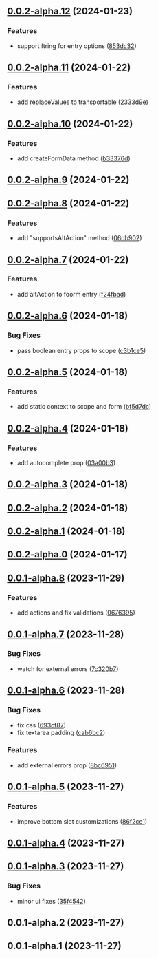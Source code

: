 ## [0.0.2-alpha.12](https://github.com/foormjs/foormjs/compare/v0.0.2-alpha.11...v0.0.2-alpha.12) (2024-01-23)


### Features

* support ftring for entry options ([853dc32](https://github.com/foormjs/foormjs/commit/853dc324f4128b3a06c162d81d0c15069f8a3d66))



## [0.0.2-alpha.11](https://github.com/foormjs/foormjs/compare/v0.0.2-alpha.10...v0.0.2-alpha.11) (2024-01-22)


### Features

* add replaceValues to transportable ([2333d9e](https://github.com/foormjs/foormjs/commit/2333d9e8fe0a64def922882e98dcdc96ab728777))



## [0.0.2-alpha.10](https://github.com/foormjs/foormjs/compare/v0.0.2-alpha.9...v0.0.2-alpha.10) (2024-01-22)


### Features

* add createFormData method ([b33376d](https://github.com/foormjs/foormjs/commit/b33376d074a1645e00503af4caa3fff44b0c4aa6))



## [0.0.2-alpha.9](https://github.com/foormjs/foormjs/compare/v0.0.2-alpha.8...v0.0.2-alpha.9) (2024-01-22)



## [0.0.2-alpha.8](https://github.com/foormjs/foormjs/compare/v0.0.2-alpha.7...v0.0.2-alpha.8) (2024-01-22)


### Features

* add "supportsAltAction" method ([06db902](https://github.com/foormjs/foormjs/commit/06db90221a0267b566a804217e7648255f6fd8b8))



## [0.0.2-alpha.7](https://github.com/foormjs/foormjs/compare/v0.0.2-alpha.6...v0.0.2-alpha.7) (2024-01-22)


### Features

* add altAction to foorm entry ([f24fbad](https://github.com/foormjs/foormjs/commit/f24fbad2ec7642ec136cb8e61c4436c3a962dab8))



## [0.0.2-alpha.6](https://github.com/foormjs/foormjs/compare/v0.0.2-alpha.5...v0.0.2-alpha.6) (2024-01-18)


### Bug Fixes

* pass boolean entry props to scope ([c3b1ce5](https://github.com/foormjs/foormjs/commit/c3b1ce53d7e987a4aecb1732069170a12bcd1ef7))



## [0.0.2-alpha.5](https://github.com/foormjs/foormjs/compare/v0.0.2-alpha.4...v0.0.2-alpha.5) (2024-01-18)


### Features

* add static context to scope and form ([bf5d7dc](https://github.com/foormjs/foormjs/commit/bf5d7dc83c68d3d736a35613d6ab7d9896bdd4dc))



## [0.0.2-alpha.4](https://github.com/foormjs/foormjs/compare/v0.0.2-alpha.3...v0.0.2-alpha.4) (2024-01-18)


### Features

* add autocomplete prop ([03a00b3](https://github.com/foormjs/foormjs/commit/03a00b3b9e7f24654640915377986a46d5397d26))



## [0.0.2-alpha.3](https://github.com/foormjs/foormjs/compare/v0.0.2-alpha.2...v0.0.2-alpha.3) (2024-01-18)



## [0.0.2-alpha.2](https://github.com/foormjs/foormjs/compare/v0.0.2-alpha.1...v0.0.2-alpha.2) (2024-01-18)



## [0.0.2-alpha.1](https://github.com/foormjs/foormjs/compare/v0.0.2-alpha.0...v0.0.2-alpha.1) (2024-01-18)



## [0.0.2-alpha.0](https://github.com/foormjs/foormjs/compare/v0.0.1-alpha.8...v0.0.2-alpha.0) (2024-01-17)



## [0.0.1-alpha.8](https://github.com/foormjs/foormjs/compare/v0.0.1-alpha.7...v0.0.1-alpha.8) (2023-11-29)


### Features

* add actions and fix validations ([0676395](https://github.com/foormjs/foormjs/commit/0676395fe94ce080d40fcf0d6d922d648389c408))



## [0.0.1-alpha.7](https://github.com/foormjs/foormjs/compare/v0.0.1-alpha.6...v0.0.1-alpha.7) (2023-11-28)


### Bug Fixes

* watch for external errors ([7c320b7](https://github.com/foormjs/foormjs/commit/7c320b7efff2fcfa77fc67e635e43e7d9007a75d))



## [0.0.1-alpha.6](https://github.com/foormjs/foormjs/compare/v0.0.1-alpha.5...v0.0.1-alpha.6) (2023-11-28)


### Bug Fixes

* fix css ([693cf87](https://github.com/foormjs/foormjs/commit/693cf878c5ed24a34c3b3b120a418ceda1ec1ab8))
* fix textarea padding ([cab6bc2](https://github.com/foormjs/foormjs/commit/cab6bc2b686ac223e25fccbef4c60d1acc99ebe5))


### Features

* add external errors prop ([8bc6951](https://github.com/foormjs/foormjs/commit/8bc6951cda4df857430f7d0f08e81ef2df3e53ef))



## [0.0.1-alpha.5](https://github.com/foormjs/foormjs/compare/v0.0.1-alpha.4...v0.0.1-alpha.5) (2023-11-27)


### Features

* improve bottom slot customizations ([86f2ce1](https://github.com/foormjs/foormjs/commit/86f2ce1481d68ff53bec41fd9108b9795671b706))



## [0.0.1-alpha.4](https://github.com/foormjs/foormjs/compare/v0.0.1-alpha.3...v0.0.1-alpha.4) (2023-11-27)



## [0.0.1-alpha.3](https://github.com/foormjs/foormjs/compare/v0.0.1-alpha.2...v0.0.1-alpha.3) (2023-11-27)


### Bug Fixes

* minor ui fixes ([35f4542](https://github.com/foormjs/foormjs/commit/35f454205c0d4ba978068a90ce769b7163526c4d))



## 0.0.1-alpha.2 (2023-11-27)



## 0.0.1-alpha.1 (2023-11-27)



